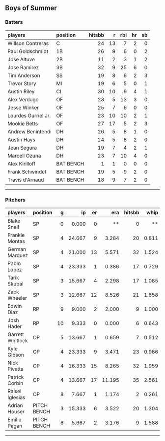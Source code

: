 ## Boys of Summer

### Batters

 
|players             |position  | hitsbb|  r| rbi| hr| sb| 
|:-------------------|:---------|------:|--:|---:|--:|--:| 
|Willson Contreras   |C         |     24| 13|   7|  2|  0| 
|Paul Goldschmidt    |1B        |     26|  9|   6|  0|  2| 
|Jose Altuve         |2B        |     11|  2|   3|  1|  2| 
|Jose Ramirez        |3B        |     32|  9|  25|  6|  0| 
|Tim Anderson        |SS        |     19|  8|   6|  2|  3| 
|Trevor Story        |MI        |     19|  6|   5|  0|  1| 
|Austin Riley        |CI        |     30| 10|   9|  4|  1| 
|Alex Verdugo        |OF        |     23|  5|  13|  3|  0| 
|Jesse Winker        |OF        |     25|  7|   6|  0|  0| 
|Lourdes Gurriel Jr. |OF        |     23| 10|  10|  2|  1| 
|Mookie Betts        |OF        |     27| 17|   5|  2|  3| 
|Andrew Benintendi   |DH        |     26|  5|   8|  1|  0| 
|Austin Hays         |DH        |     24|  5|   8|  2|  0| 
|Jean Segura         |DH        |     19|  7|   4|  2|  1| 
|Marcell Ozuna       |DH        |     23|  7|  10|  4|  0| 
|Alex Kirilloff      |BAT BENCH |      1|  1|   0|  0|  0| 
|Frank Schwindel     |BAT BENCH |     19|  5|   9|  2|  0| 
|Travis d'Arnaud     |BAT BENCH |     18|  9|   7|  2|  0| 


* * *

### Pitchers

 
|players          |position    |  g|     ip| er|    era| hitsbb|  whip| so|  w| sv| 
|:----------------|:-----------|--:|------:|--:|------:|------:|-----:|--:|--:|--:| 
|Blake Snell      |SP          |  0|  0.000|  0|     **|      0|    **|  0|  0|  0| 
|Frankie Montas   |SP          |  4| 24.667|  9|  3.284|     20| 0.811| 25|  2|  0| 
|German Marquez   |SP          |  4| 21.000| 13|  5.571|     32| 1.524| 14|  0|  0| 
|Pablo Lopez      |SP          |  4| 23.333|  1|  0.386|     17| 0.729| 23|  3|  0| 
|Tarik Skubal     |SP          |  3| 15.667|  4|  2.298|     17| 1.085| 16|  1|  0| 
|Zack Wheeler     |SP          |  3| 12.667| 12|  8.526|     21| 1.658| 11|  0|  0| 
|Edwin Diaz       |RP          |  9|  9.000|  2|  2.000|      9| 1.000| 14|  1|  3| 
|Josh Hader       |RP          | 10|  9.333|  0|  0.000|      6| 0.643| 15|  0| 10| 
|Garrett Whitlock |OP          |  5| 13.667|  1|  0.659|      7| 0.512| 18|  1|  1| 
|Kyle Gibson      |OP          |  4| 23.333|  9|  3.471|     23| 0.986| 23|  2|  0| 
|Nick Pivetta     |OP          |  4| 16.333| 15|  8.265|     32| 1.959| 16|  0|  0| 
|Patrick Corbin   |OP          |  4| 13.667| 17| 11.195|     35| 2.561| 15|  0|  0| 
|Raisel Iglesias  |OP          |  8|  7.667|  1|  1.174|      2| 0.261| 10|  1|  4| 
|Adrian Houser    |PITCH BENCH |  3| 15.333|  6|  3.522|     20| 1.304| 10|  1|  0| 
|Emilio Pagan     |PITCH BENCH |  6|  5.667|  2|  3.176|      9| 1.588|  7|  0|  2| 


* * *


